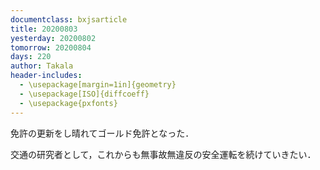 ```yaml
---
documentclass: bxjsarticle
title: 20200803
yesterday: 20200802
tomorrow: 20200804
days: 220
author: Takala
header-includes:
  - \usepackage[margin=1in]{geometry}
  - \usepackage[ISO]{diffcoeff}
  - \usepackage{pxfonts}
---
```



免許の更新をし晴れてゴールド免許となった．


交通の研究者として，これからも無事故無違反の安全運転を続けていきたい．

